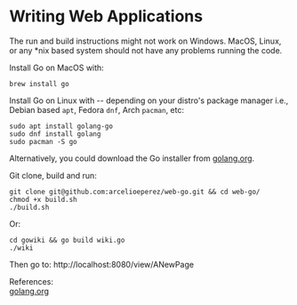 # Writing Web Applications 

The run and build instructions might not work on Windows. MacOS, Linux, or any
\*nix based system should not have any problems running the code. 

Install Go on MacOS with: 
```
brew install go
```

Install Go on Linux with -- depending on your distro's package manager i.e.,
Debian based `apt`, Fedora `dnf`, Arch `pacman`, etc:  
```
sudo apt install golang-go
sudo dnf install golang 
sudo pacman -S go
```

Alternatively, you could download the Go installer from [golang.org](https://golang.org/doc/install).  

Git clone, build and run:  
```
git clone git@github.com:arcelioeperez/web-go.git && cd web-go/
chmod +x build.sh
./build.sh
```

Or:  
```
cd gowiki && go build wiki.go
./wiki
```

Then go to: http://localhost:8080/view/ANewPage 

References:  
[golang.org](https://golang.org/doc/articles/wiki/)
